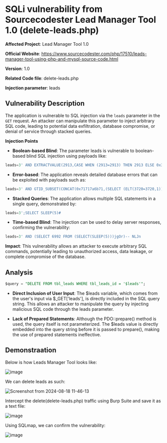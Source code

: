 
# SQLi vulnerability from Sourcecodester Lead Manager Tool 1.0 (delete-leads.php)

**Affected Project**: Lead Manager Tool 1.0

**Official Website**: https://www.sourcecodester.com/php/17510/leads-manager-tool-using-php-and-mysql-source-code.html

**Version**: 1.0

**Related Code file**: delete-leads.php

**Injection parameter**: leads

## Vulnerability Description

 The application is vulnerable to SQL injection via the `leads` parameter in the `GET` request. An attacker can manipulate this parameter to inject arbitrary SQL code, leading to potential data exfiltration, database compromise, or denial of service through stacked queries.

**Injection Points**

- **Boolean-based Blind**: The parameter leads is vulnerable to boolean-based blind SQL injection using payloads like:

```sql
leads=3' AND EXTRACTVALUE(2913,CASE WHEN (2913=2913) THEN 2913 ELSE 0x3A END)-- Xdba
```

- **Error-based**: The application reveals detailed database errors that can be exploited with payloads such as:

```sql
leads=3' AND GTID_SUBSET(CONCAT(0x71717a6b71,(SELECT (ELT(3720=3720,1))),0x71716b6271),3720)-- VasP
```

- **Stacked Queries**: The application allows multiple SQL statements in a single query, demonstrated by:

```sql
leads=3';SELECT SLEEP(5)#
```

- **Time-based Blind**: The injection can be used to delay server responses, confirming the vulnerability:

```sql
leads=3' AND (SELECT 6992 FROM (SELECT(SLEEP(5)))jgOr)-- NLJn
```

**Impact**: This vulnerability allows an attacker to execute arbitrary SQL commands, potentially leading to unauthorized access, data leakage, or complete compromise of the database.
 

## Analysis

```sql
$query = "DELETE FROM tbl_leads WHERE tbl_leads_id = '$leads'";
```

- **Direct Inclusion of User Input**: The $leads variable, which comes from the user's input via $_GET['leads'], is directly included in the SQL query string. This allows an attacker to manipulate the query by injecting malicious SQL code through the leads parameter.

- **Lack of Prepared Statements**: Although the PDO::prepare() method is used, the query itself is not parameterized. The $leads value is directly embedded into the query string before it is passed to prepare(), making the use of prepared statements ineffective.

## Demonstraation

Below is how Leads Manager Tool looks like:

![image](https://github.com/user-attachments/assets/7d5891c8-0e0d-478f-b8fc-c3e7bef760b9)

We can delete leads as such:

![Screenshot from 2024-08-18 11-46-13](https://github.com/user-attachments/assets/317defc9-23d6-41db-813f-9132fda76a06)

Intercept the delete(delete-leads.php) traffic using Burp Suite and save it as a text file:

![image](https://github.com/user-attachments/assets/731cda87-4bb8-4287-adbc-75f2455ade19)

Using SQLmap, we can confirm the vulnerability:

![image](https://github.com/user-attachments/assets/70916b86-7ee6-427b-8085-21ef835eceff)

